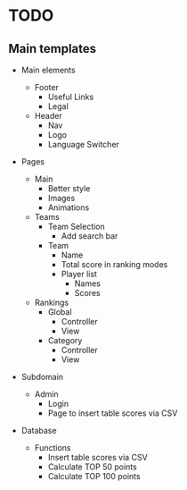 # TODO

## Main templates
 + Main elements
   + Footer
      + Useful Links
      + Legal
   + Header
      + Nav
      + Logo
      + Language Switcher

 + Pages
   + Main 
      + Better style
      + Images
      + Animations
   + Teams
      + Team Selection
         + Add search bar
      + Team
         + Name
         + Total score in ranking modes
         + Player list
            + Names
            + Scores
   + Rankings
      + Global
         + Controller
         + View
      + Category
         + Controller
         + View

 + Subdomain
   + Admin
      + Login 
      + Page to insert table scores via CSV

 + Database
   + Functions
      + Insert table scores via CSV
      + Calculate TOP 50 points
      + Calculate TOP 100 points